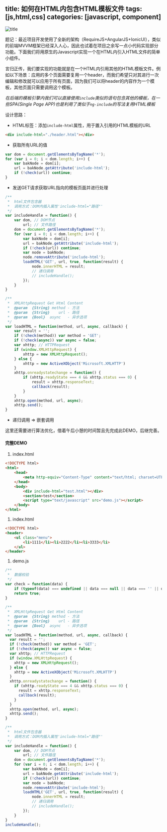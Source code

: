 title: 如何在HTML内包含HTML模板文件
tags: [js,html,css]
categories: [javascript, component]
---
![title](/img/title/1.jpg)

题记：最近项目开发使用了全新的架构（RequireJS+AngularJS+IonicUI），类似的前端MVVM框架已经深入人心，因此也试着在项目之余写一点小代码实现部分功能。下面我们将用原生的Javascript实现一个在HTML内引入HTML文件的简单小组件。

言归正传，我们要实现的功能就是在一个HTML内引用其他的HTML模板文件。例如以下场景：应用的多个页面需要复用一个header，而我们希望只对其进行一次编辑和修改就可以应用于所有页面，因为我们可以将header的内容作为一个模板，其他页面只需要调用这个模板。

_在后端的模板引擎内我们可以直接使用`include`类似的语句包含其他的模板，在一些SPA(Single Page APP)也是利用了类似于`ng-include`的写法复用HTML模板_

设计思路：

+ HTML标签：添加`include-html`属性，用于置入引用的HTML模板的URL

```html
<div include-html="./header.html"></div>
```

+ 获取所有URL的值

```js
var dom = document.getElementsByTagName('*');
for (var i = 0; i < dom.length; i++) {
	var bakNode = dom[i];
	url = bakNode.getAttribute('include-html');
	if (!check(url)) continue;
}
```

+ 发送GET请求获取URL指向的模板页面并进行处理

```js
/**
 *	html文件包含器
 *	调用方式：DOM内插入属性'include-html="路径"'
 */
var includeHandle = function() {
	var dom, // DOM节点
		url; // 文件路径
	dom = document.getElementsByTagName('*');
	for (var i = 0; i < dom.length; i++) {
		var bakNode = dom[i];
		url = bakNode.getAttribute('include-html');
		if (!check(url)) continue;
		var node = bakNode;
		node.removeAttribute('include-html');
		loadHTML('GET', url, true, function(result) {
			node.innerHTML = result;
			// 递归调用
			// includeHandle();
		});
	}
}

/**
 *	XMLHttpRequest Get Html Content
 *	@param	{String} method - 方法
 *	@param	{String}	url	- 路径
 *	@param	{Bool}	async	- 异步选项
 */
var loadHTML = function(method, url, async, callback) {
	var result = '';
	if (!check(method)) var method = 'GET';
	if (!check(async)) var async = false;
	var xhttp; // HTTPRequest
	if (window.XMLHttpRequest) {
		xhttp = new XMLHttpRequest();
	} else {
		xhttp = new ActiveXObject('Microsoft.XMLHTTP')
	}
	xhttp.onreadystatechange = function() {
		if (xhttp.readyState === 4 && xhttp.status === 0) {
			result = xhttp.responseText;
			callback(result);
		}
	}
	xhttp.open(method, url, async);
	xhttp.send();
}
```

+ 递归调用 => 嵌套调用

这里还需要进行算法优化，借着午后小憩的时间暂且先完成此DEMO，后继完善。

#### 完整DEMO

1. index.html

```html
<!DOCTYPE html>
<html>
	<head>
		<meta http-equiv="Content-Type" content="text/html; charset=UTF-8">
	</head>
	<body>
		<div include-html="test.html"></div>
		<section>test</section>
		<script type="text/javascript" src="demo.js"></script>
	</body>
</html>
```

1. index.html

```html
<!DOCTYPE html>
<header>
	<ul class="menu">
		<li>1111</li><li>2222</li><li>3333</li>
	</ul>
</header>
```

1. demo.js

```js
/**
 *  数据校验
 */
var check = function(data) {
	if (typeof(data) === undefined || data === null || data === '' || data === undefined) return false;
	return true;
}
		
/**
 *	XMLHttpRequest Get Html Content
 *	@param	{String} method - 方法
 *	@param	{String}	url	- 路径
 *	@param	{Bool}	async	- 异步选项
 */
var loadHTML = function(method, url, async, callback) {
  var result = '';
  if (!check(method)) var method = 'GET';
  if (!check(async)) var async = false;
  var xhttp; // HTTPRequest
  if (window.XMLHttpRequest) {
    xhttp = new XMLHttpRequest();
  } else {
    xhttp = new ActiveXObject('Microsoft.XMLHTTP')
  }
  xhttp.onreadystatechange = function() {
    if (xhttp.readyState === 4 && xhttp.status === 0) {
      result = xhttp.responseText;
      callback(result);
    }
  }
  xhttp.open(method, url, async);
  xhttp.send();
}

/**
 *	html文件包含器
 *	调用方式：DOM内插入属性'include-html="路径"'
 */
var includeHandle = function() {
	var dom, // DOM节点
		url; // 文件路径
	dom = document.getElementsByTagName('*');
	for (var i = 0; i < dom.length; i++) {
		var bakNode = dom[i];
		url = bakNode.getAttribute('include-html');
		if (!check(url)) continue;
		var node = bakNode;
		node.removeAttribute('include-html');
		loadHTML('GET', url, true, function(result) {
			node.innerHTML = result;
			// 递归调用
			// includeHandle();
		});
	}
}
includeHandle();
```
